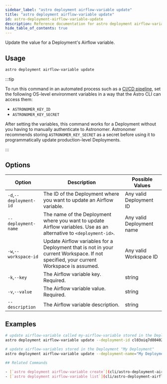 ```yaml
---
sidebar_label: "astro deployment airflow-variable update"
title: "astro deployment airflow-variable update"
id: astro-deployment-airflow-variable-update
description: Reference documentation for astro deployment airflow-variable update.
hide_table_of_contents: true
---
```


Update the value for a Deployment's Airflow variable. 

## Usage

```bash
astro deployment airflow-variable update
```

:::tip

To run this command in an automated process such as a [CI/CD pipeline](set-up-ci-cd.md), set the following OS-level environment variables in a way that the Astro CLI can access them:

- `ASTRONOMER_KEY_ID`
- `ASTRONOMER_KEY_SECRET`

After setting the variables, this command works for a Deployment without you having to manually authenticate to Astronomer. Astronomer recommends storing `ASTRONOMER_KEY_SECRET` as a secret before using it to programmatically update production-level Deployments.

:::

## Options

| Option                         | Description                                                                            | Possible Values                                                                |
| ------------------------------ | -------------------------------------------------------------------------------------- | ------------------------------------------------------------------------------ |
| `-d`,`--deployment-id`           |    The ID of the Deployment where you want to update an Airflow variable.                                           | Any valid Deployment ID |
| `--deployment-name` | The name of the Deployment where you want to update Airflow variables. Use as an alternative to `<deployment-id>`. | Any valid Deployment name                                            |
| `-w`,`--workspace-id`          | Update Airflow variables for a Deployment that is not in your current Workspace. If not specified, your current Workspace is assumed.          | Any valid Workspace ID                                                         |
| `-k`,`--key`          | The Airflow variable key. Required.          | string                                                         |
| `-v`,`--value`          | The Airflow variable value. Required.           | string                                                         |
| `--description`          | The Airflow variable description.          | string                                                         |

## Examples

```bash
# update airflow-variable called my-airflow-variable stored in the Deployment with an ID of cl03oiq7d80402nwn7fsl3dmv
astro deployment airflow-variable update --deployment-id cl03oiq7d80402nwn7fsl3dmv --key my-variable ---value VAR

# update airflow-variables stored in the Deployment "My Deployment"
astro deployment airflow-variable update --deployment-name="My Deployment" --key my-variable ---value VAR

## Related Commands

- [`astro deployment airflow-variable create`](cli/astro-deployment-airflow-variable-create.md)
- [`astro deployment airflow-variable list`](cli/astro-deployment-airflow-variable-list.md)
